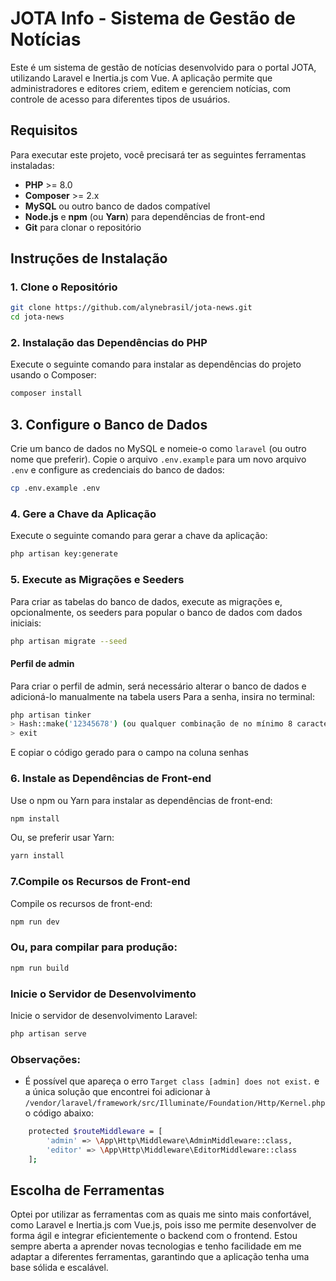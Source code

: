 # JOTA Info - Sistema de Gestão de Notícias

Este é um sistema de gestão de notícias desenvolvido para o portal JOTA, utilizando Laravel e Inertia.js com Vue. A aplicação permite que administradores e editores criem, editem e gerenciem notícias, com controle de acesso para diferentes tipos de usuários.

## Requisitos

Para executar este projeto, você precisará ter as seguintes ferramentas instaladas:
- **PHP** >= 8.0
- **Composer** >= 2.x
- **MySQL** ou outro banco de dados compatível
- **Node.js** e **npm** (ou **Yarn**) para dependências de front-end
- **Git** para clonar o repositório

## Instruções de Instalação

### 1. Clone o Repositório

   ```bash
   git clone https://github.com/alynebrasil/jota-news.git
   cd jota-news
   ```

### 2. Instalação das Dependências do PHP
   Execute o seguinte comando para instalar as dependências do projeto usando o Composer:

   ```bash
   composer install
   ```

## 3. Configure o Banco de Dados

Crie um banco de dados no MySQL e nomeie-o como `laravel` (ou outro nome que preferir). Copie o arquivo `.env.example` para um novo arquivo `.env` e configure as credenciais do banco de dados:

```bash
cp .env.example .env
   ```

### 4. Gere a Chave da Aplicação

Execute o seguinte comando para gerar a chave da aplicação:

```bash
php artisan key:generate
   ```

### 5. Execute as Migrações e Seeders

Para criar as tabelas do banco de dados, execute as migrações e, opcionalmente, os seeders para popular o banco de dados com dados iniciais:

```bash
php artisan migrate --seed
   ```
#### Perfil de admin
Para criar o perfil de admin, será necessário alterar o banco de dados e adicioná-lo manualmente na tabela users
Para a senha, insira no terminal:

```bash
php artisan tinker
> Hash::make('12345678') (ou qualquer combinação de no mínimo 8 caracteres)
> exit
```
E copiar o código gerado para o campo na coluna senhas

### 6. Instale as Dependências de Front-end

Use o npm ou Yarn para instalar as dependências de front-end:

```bash
npm install
   ```

Ou, se preferir usar Yarn:

```bash
yarn install
   ```

### 7.Compile os Recursos de Front-end

Compile os recursos de front-end:

```bash
npm run dev
   ```

### Ou, para compilar para produção:

```bash
npm run build
   ```

### Inicie o Servidor de Desenvolvimento

Inicie o servidor de desenvolvimento Laravel:

```bash
php artisan serve
```

### Observações:
- É possível que apareça o erro `Target class [admin] does not exist.` e a única solução que encontrei foi adicionar à `/vendor/laravel/framework/src/Illuminate/Foundation/Http/Kernel.php` o código abaixo:
```bash
    protected $routeMiddleware = [
        'admin' => \App\Http\Middleware\AdminMiddleware::class,
        'editor' => \App\Http\Middleware\EditorMiddleware::class
    ];
```

## Escolha de Ferramentas
Optei por utilizar as ferramentas com as quais me sinto mais confortável, como Laravel e Inertia.js com Vue.js, pois isso me permite desenvolver de forma ágil e integrar eficientemente o backend com o frontend. Estou sempre aberta a aprender novas tecnologias e tenho facilidade em me adaptar a diferentes ferramentas, garantindo que a aplicação tenha uma base sólida e escalável.

